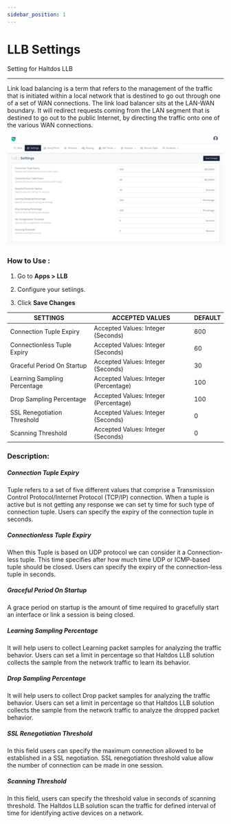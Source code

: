 ```yaml
---
sidebar_position: 1
---
```



# LLB Settings

Setting for Haltdos LLB

---

Link load balancing is a term that refers to the management of the traffic that is initiated within a local network that is destined to go out through one of a set of WAN connections. The link load balancer sits at the LAN-WAN boundary. It will redirect requests coming from the LAN segment that is destined to go out to the public Internet, by directing the traffic onto one of the various WAN connections.

![llbsettings](/img/llb/v8/llb_settings.png)

### **How to Use :**

1. Go to **Apps > LLB**

2. Configure your setiings.

3. Click **Save Changes**

| SETTINGS                     | ACCEPTED VALUES                                | DEFAULT           |
|------------------------------|------------------------------------------------|-------------------|
| Connection Tuple Expiry      | Accepted Values: Integer (Seconds)             | 600               |
| Connectionless Tuple Expiry  | Accepted Values: Integer (Seconds)             | 60                |
| Graceful Period On Startup   | Accepted Values: Integer (Seconds)             | 30                |
| Learning Sampling Percentage | Accepted Values: Integer (Percentage)          | 100               |
| Drop Sampling Percentage     | Accepted Values: Integer (Percentage)          | 100               |
| SSL Renegotiation Threshold  | Accepted Values: Integer (Seconds)             | 0                 |
| Scanning Threshold           | Accepted Values: Integer (Seconds)             | 0                 |

 ### **Description:**

##### **Connection Tuple Expiry**

Tuple refers to a set of five different values that comprise a Transmission Control Protocol/Internet Protocol (TCP/IP) connection. When a tuple is active but is not getting any response we can set ty time for such type of connection tuple. Users can specify the expiry of the connection tuple in seconds.

##### **Connectionless Tuple Expiry**

When this Tuple is based on UDP protocol we can consider it a Connection-less tuple. This time specifies after how much time UDP or ICMP-based tuple should be closed. Users can specify the expiry of the connection-less tuple in seconds.

##### **Graceful Period On Startup**

A grace period on startup is the amount of time required to gracefully start an interface or link a session is being closed.

##### **Learning Sampling Percentage**

It will help users to collect Learning packet samples for analyzing the traffic behavior. Users can set a limit in percentage so that Haltdos LLB solution collects the sample from the network traffic to learn its behavior.

##### **Drop Sampling Percentage**

It will help users to collect Drop packet samples for analyzing the traffic behavior. Users can set a limit in percentage so that Haltdos LLB solution collects the sample from the network traffic to analyze the dropped packet behavior.

##### **SSL Renegotiation Threshold**

In this field users can specify the maximum connection allowed to be established in a SSL negotiation. SSL renegotiation threshold value allow the number of connection can be made in one session.

##### **Scanning Threshold**

In this field, users can specify the threshold value in seconds of scanning threshold. The Haltdos LLB solution scan the traffic for defined interval of time for identifying active devices on a network.